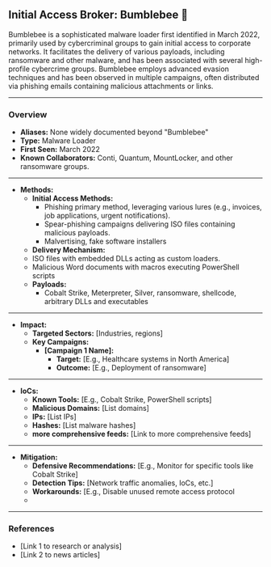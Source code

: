 ## Initial Access Broker: Bumblebee 🐝
Bumblebee is a sophisticated malware loader first identified in March 2022, primarily used by cybercriminal groups to gain initial access to corporate networks. It facilitates the delivery of various payloads, including ransomware and other malware, and has been associated with several high-profile cybercrime groups. Bumblebee employs advanced evasion techniques and has been observed in multiple campaigns, often distributed via phishing emails containing malicious attachments or links.

---
### Overview
- **Aliases:** None widely documented beyond "Bumblebee"
- **Type:** Malware Loader
- **First Seen:** March 2022
- **Known Collaborators:** Conti, Quantum, MountLocker, and other ransomware groups.

---
- **Methods:**
  - **Initial Access Methods:**
    - Phishing primary method, leveraging various lures (e.g., invoices, job applications, urgent notifications).
    - Spear-phishing campaigns delivering ISO files containing malicious payloads.
    - Malvertising, fake software installers
  - **Delivery Mechanism:**
  - ISO files with embedded DLLs acting as custom loaders. 
  - Malicious Word documents with macros executing PowerShell scripts
  - **Payloads:**
    - Cobalt Strike, Meterpreter, Silver, ransomware, shellcode, arbitrary DLLs and executables

---
- **Impact:**
  - **Targeted Sectors:** [Industries, regions]
  - **Key Campaigns:**
    - **[Campaign 1 Name]:**
      - **Target:** [E.g., Healthcare systems in North America]
      - **Outcome:** [E.g., Deployment of ransomware]

---
- **IoCs:**
  - **Known Tools:** [E.g., Cobalt Strike, PowerShell scripts]
  - **Malicious Domains:** [List domains]
  - **IPs:** [List IPs]
  - **Hashes:** [List malware hashes]
  - **more comprehensive feeds:** [Link to more comprehensive feeds]

---
- **Mitigation:**
  - **Defensive Recommendations:** [E.g., Monitor for specific tools like Cobalt Strike]
  - **Detection Tips:** [Network traffic anomalies, IoCs, etc.]
  - **Workarounds:** [E.g., Disable unused remote access protocol
  -
---
### References
- [Link 1 to research or analysis]
- [Link 2 to news articles]
